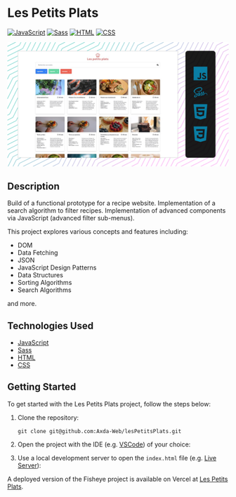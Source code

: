 # Les Petits Plats

[![JavaScript](https://img.shields.io/badge/JavaScript-F7DF1E?logo=javascript&logoColor=black&style=flat-square)](https://developer.mozilla.org/en-US/docs/Web/JavaScript)
[![Sass](https://img.shields.io/badge/Sass-CC6699?logo=sass&logoColor=white&style=flat-square)](https://sass-lang.com/)
[![HTML](https://img.shields.io/badge/HTML-E34F26?logo=html5&logoColor=white&style=flat-square)](https://developer.mozilla.org/en-US/docs/Web/HTML)
[![CSS](https://img.shields.io/badge/CSS-1572B6?logo=css3&logoColor=white&style=flat-square)](https://developer.mozilla.org/en-US/docs/Web/CSS)

![screenshot](/screenshot.jpg)

## Description

Build of a functional prototype for a recipe website. Implementation of a search algorithm to filter recipes. Implementation of advanced components via JavaScript (advanced filter sub-menus).

This project explores various concepts and features including:

- DOM
- Data Fetching
- JSON
- JavaScript Design Patterns
- Data Structures
- Sorting Algorithms
- Search Algorithms

and more.

## Technologies Used

- [JavaScript](https://developer.mozilla.org/en-US/docs/Web/JavaScript)
- [Sass](https://sass-lang.com/)
- [HTML](https://developer.mozilla.org/en-US/docs/Web/HTML)
- [CSS](https://developer.mozilla.org/en-US/docs/Web/CSS)

## Getting Started

To get started with the Les Petits Plats project, follow the steps below:

1. Clone the repository:

   ```shell
   git clone git@github.com:Axda-Web/lesPetitsPlats.git
   ```

2. Open the project with the IDE (e.g. [VSCode](https://code.visualstudio.com/)) of your choice:

3. Use a local development server to open the `index.html` file (e.g. [Live Server](https://marketplace.visualstudio.com/items?itemName=ritwickdey.LiveServer)):

A deployed version of the Fisheye project is available on Vercel at [Les Petits Plats](https://les-petits-plats-kappa.vercel.app/).
